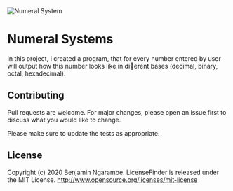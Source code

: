 ﻿<img src="https://image.winudf.com/v2/image/Y29tLmVsc2FnaGlyLmJhc2VudW1iZXJjb252ZXJ0ZXJfc2NyZWVuc2hvdHNfMF8zMTMxYWQxZA/screen-0.jpg?fakeurl=1&type=.jpg" alt="Numeral System" >
</a>

# Numeral Systems

In this project, I created a program, that for every number entered by user will
output how this number looks like in dierent bases (decimal, binary, octal,
hexadecimal).

## Contributing
Pull requests are welcome. For major changes, please open an issue first to discuss what you would like to change.

Please make sure to update the tests as appropriate.

## License
Copyright (c) 2020 Benjamin Ngarambe.
LicenseFinder is released under the MIT License. http://www.opensource.org/licenses/mit-license

